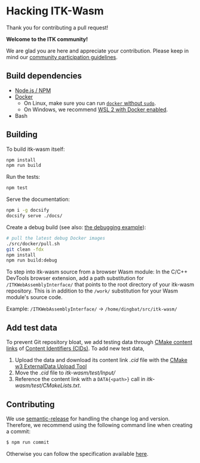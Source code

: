 # Hacking ITK-Wasm

Thank you for contributing a pull request!

**Welcome to the ITK community!**

We are glad you are here and appreciate your contribution. Please keep in mind our [community participation guidelines](https://github.com/InsightSoftwareConsortium/ITK/blob/master/CODE_OF_CONDUCT.md).

## Build dependencies

- [Node.js / NPM](https://nodejs.org/en/download/)
- [Docker](https://docs.docker.com/install/)
  * On Linux, make sure you can run [`docker` without `sudo`](https://askubuntu.com/questions/477551/how-can-i-use-docker-without-sudo).
  * On Windows, we recommend [WSL 2 with Docker enabled](https://docs.docker.com/desktop/windows/wsl/).
- Bash

## Building

To build itk-wasm itself:
```sh
npm install
npm run build
```

Run the tests:
```sh
npm test
```

Serve the documentation:
```sh
npm i -g docsify
docsify serve ./docs/
```

Create a debug build (see also: [the debugging example](/cxx/tutorial/debugging)):

```sh
# pull the latest debug Docker images
./src/docker/pull.sh
git clean -fdx
npm install
npm run build:debug
```

To step into itk-wasm source from a browser Wasm module: In the C/C++ DevTools browser
extension, add a path substitution for `/ITKWebAssemblyInterface/` that points to the
root directory of your itk-wasm repository. This is in addition to the `/work/`
substitution for your Wasm module's source code.

Example: `/ITKWebAssemblyInterface/` -> `/home/dingbat/src/itk-wasm/`

## Add test data

To prevent Git repository bloat, we add testing data through [CMake content links](https://blog.kitware.com/cmake-externaldata-using-large-files-with-distributed-version-control/) of [Content Identifiers (CIDs)](https://proto.school/anatomy-of-a-cid). To add new test data,

1. Upload the data and download its content link *.cid* file with the [CMake w3 ExternalData Upload Tool](https://cmake-w3-externaldata-upload.on.fleek.co/)
2. Move the *.cid* file to *itk-wasm/test/Input/*
3. Reference the content link with a `DATA{<path>}` call in *itk-wasm/test/CMakeLists.txt*.

## Contributing

We use [semantic-release](https://github.com/semantic-release/semantic-release) for handling the change log and version. Therefore, we recommend using the following command line when creating a commit:

```sh
$ npm run commit
```

Otherwise you can follow the specification available [here](https://gist.github.com/stephenparish/9941e89d80e2bc58a153).
